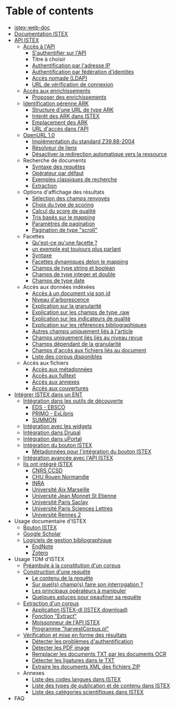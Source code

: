 # Table of contents

* [istex-web-doc](README.md)
* [Documentation ISTEX](documentation-istex.md)
* [API ISTEX](api/README.md)
  * [Accès à l'API](api/access/README.md)
    * [S'authentifier sur l'API](api/access/auth-modes.md)
    * Titre à choisir
    * [Authentification par l'adresse IP](api/access/ip.md)
    * [Authentification par fédération d'identités](api/access/fede.md)
    * [Accès nomade \(LDAP\)](api/access/ldap.md)
    * [URL de vérification de connexion](api/access/check.md)
  * [Accès aux enrichissements](api/enrichments/README.md)
    * [Proposer des enrichissements](api/enrichments/new-enrichment-guide.md)
  * [Identification pérenne ARK](api/ark/README.md)
    * [Structure d'une URL de type ARK](api/ark/syntaxe.md)
    * [Intérêt des ARK dans ISTEX](api/ark/why.md)
    * [Emplacement des ARK](api/ark/metadata.md)
    * [URL d'accès dans l'API](api/ark/url.md)
  * [OpenURL 1.0](api/openurl/README.md)
    * [Implémentation du standard Z39.88-2004](api/openurl/standard.md)
    * [Résolveur de liens](api/openurl/link-solver.md)
    * [Désactiver la redirection automatique vers la ressource](api/openurl/noredirect.md)
  * Recherche de documents
    * [Syntaxe des requêtes](api/search/syntaxe.md)
    * [Opérateur par défaut](api/search/default-operator.md)
    * [Exemples classiques de recherche](api/search/search-examples.md)
    * [Extraction](api/search/extract-feature.md)
  * Options d'affichage des résultats
    * [Sélection des champs renvoyés](api/results/output-fields.md)
    * [Choix du type de scoring](api/results/scoring.md)
    * [Calcul du score de qualité](api/results/quality-indicators.md)
    * [Tris basés sur le mapping](api/results/sortby.md)
    * [Paramètres de pagination](api/results/pagination.md)
    * [Pagination de type "scroll"](api/results/scroll.md)
  * Facettes
    * [Qu'est-ce qu'une facette ?](api/facets/description.md)
    * [un exemple est toujours plus parlant](api/facets/example.md)
    * [Syntaxe](api/facets/syntaxe.md)
    * [Facettes dynamiques delon le mapping](api/facets/dynamic-facet.md)
    * [Champs de type string et boolean](api/facets/strings-and-booleans-fileds.md)
    * [Champs de type integer et double](api/facets/integers-and-doubles-fileds.md)
    * [Champs de type date](api/facets/dates-fileds.md)
  * Accès aux données indéxées
    * [Accès à un document via son id](api/fields/idistex.md)
    * [Niveau d'arborescence](api/fields/nested.md)
    * [Explication sur la granularité](api/fields/doc-object-granularity.md)
    * [Explication sur les champs de type .raw](api/fields/raw.md)
    * [Explication sur les indicateurs de qualité](api/fields/quality-indicators.md)
    * [Explication sur les références bibliographiques](api/fields/refbibs.md)
    * [Autres champs uniquement liés à l'article](api/fields/article-fields.md)
    * [Champs uniquement liés liés au niveau revue](api/fields/host-fields.md)
    * [Champs dépendant de la granularité](api/fields/common-fields.md)
    * [Champs d'accès aux fichiers liés au document](api/fields/files.md)
    * [Liste des corpus disponibles](api/fields/corpus-list.md)
  * Accès aux fichiers
    * [Accès aux métadonnées](api/files/metadata.md)
    * [Accès aux fulltext](api/files/acces-aux-fulltext.md)
    * [Accès aux annexes](api/files/annexes.md)
    * [Accès aux couvertures](api/files/covers.md)
* [Intégrer ISTEX dans un ENT](integration/README.md)
  * [Intégration dans les outils de découverte](integration/discovery-tools/README.md)
    * [EDS - EBSCO](integration/discovery-tools/eds-ebsco.md)
    * [PRIMO - ExLibris](integration/discovery-tools/primo-exlibris.md)
    * [SUMMON](integration/discovery-tools/summon.md)
  * [Intégration avec les widgets](integration/widgets.md)
  * [Intégration dans Drupal](integration/drupal.md)
  * [Intégration dans uPortal](integration/uportal.md)
  * [Intégration du bouton ISTEX](integration/bouton/README.md)
    * [Métadonnées pour l'intégration du bouton ISTEX](integration/bouton/improved-metadata.md)
  * [Intégration avancée avec l'API ISTEX](integration/advanced-api.md)
  * [Ils ont intégré ISTEX](integration/examples/README.md)
    * [CNRS CCSD](integration/examples/ccsd.md)
    * [CHU Rouen Normandie](integration/examples/chu-rouen-normandie.md)
    * [INRA](integration/examples/inra.md)
    * [Université Aix Marseille](integration/examples/amu.md)
    * [Université Jean Monnet St Etienne](integration/examples/ujm.md)
    * [Université Paris Saclay](integration/examples/univ-paris-saclay.md)
    * [Université Paris Sciences Lettres](integration/examples/psl.md)
    * [Université Rennes 2](integration/examples/univ-rennes2.md)
* Usage documentaire d'ISTEX
  * [Bouton ISTEX](doc/bouton-istex.md)
  * [Google Scholar](doc/google-scholar.md)
  * [Logiciels de gestion bibliographique](doc/bib/README.md)
    * [EndNote](doc/bib/endnote.md)
    * [Zotero](doc/bib/zotero.md)
* Usage TDM d'ISTEX
  * [Préambule à la constitution d'un corpus](tdm/introduction.md)
  * [Construction d'une requête](tdm/requetage/README.md)
    * [Le contenu de la requête](tdm/requetage/syntaxe.md)
    * [Sur quel\(s\) champ\(s\) faire son interrogation ?](tdm/requetage/champs.md)
    * [Les principaux opérateurs à manipuler](tdm/requetage/operateurs.md)
    * [Quelques astuces pour peaufiner sa requête](tdm/requetage/astuces.md)
  * [Extraction d'un corpus](tdm/extraction/README.md)
    * [Application ISTEX-dl \(ISTEX download\)](tdm/extraction/istex-dl.md)
    * [Fonction "Extract"](tdm/extraction/extract-feature.md)
    * [Moissonneur de l'API ISTEX](tdm/extraction/istex-api-harvester.md)
    * [Programme "harvestCorpus.pl"](tdm/extraction/harvest-corpus.pl.md)
  * [Vérification et mise en forme des résultats](tdm/verification/README.md)
    * [Détecter les problèmes d'authentification](tdm/verification/auth-problems.md)
    * [Détecter les PDF image](tdm/verification/detect-image-pdf.md)
    * [Remplacer les documents TXT par les documents OCR](tdm/verification/get-ocr.md)
    * [Détecter les ligatures dans le TXT](tdm/verification/ligatures.md)
    * [Extraire les documents XML des fichiers ZIP](tdm/verification/extract-xml-from-zip.md)
  * Annexes
    * [Liste des codes langues dans ISTEX](tdm/annexes/codes-langues.md)
    * [Liste des types de publication et de contenu dans ISTEX](tdm/annexes/publication-type.md)
    * [Liste des catégories scientifiques dans ISTEX](tdm/annexes/scientific-categories.md)
* FAQ

